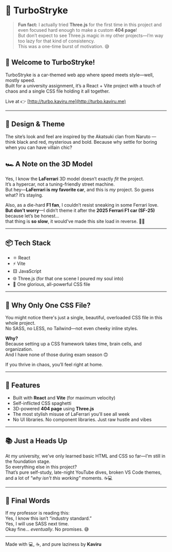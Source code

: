 # 🚗 TurboStryke

> **Fun fact:** I actually tried **Three.js** for the first time in this project and even focused hard enough to make a custom **404 page**!  
But don’t expect to see Three.js magic in my other projects—I’m way too lazy for that kind of consistency.  
This was a one-time burst of motivation. 😅


## 🏁 Welcome to TurboStryke!

TurboStryke is a car-themed web app where speed meets style—well, mostly speed.  
Built for a university assignment, it’s a React + Vite project with a touch of chaos and a single CSS file holding it all together.

Live at 👉 [http://turbo.kaviru.me](http://turbo.kaviru.me)

---

## 🎨 Design & Theme

The site’s look and feel are inspired by the Akatsuki clan from Naruto — think black and red, mysterious and bold.
Because why settle for boring when you can have villain chic?

## 🏎️ A Note on the 3D Model

Yes, I know the **LaFerrari** 3D model doesn’t exactly *fit* the project.  
It’s a hypercar, not a tuning-friendly street machine.  
But hey—**LaFerrari is my favorite car**, and this is *my* project. So guess what? It’s staying.  

Also, as a die-hard **F1 fan**, I couldn’t resist sneaking in some Ferrari love.  
**But don’t worry**—I didn’t theme it after the **2025 Ferrari F1 car (SF-25)** because let’s be honest...  
that thing is **so slow**, it would've made this site load in reverse. 🐌💨

---

## 📦 Tech Stack

- ⚛️ React  
- ⚡ Vite  
- 🟨 JavaScript  
- 🌐 Three.js (for that one scene I poured my soul into)  
- 🎨 One glorious, all-powerful CSS file  

---

## 🧐 Why Only One CSS File?

You might notice there's just a single, beautiful, overloaded CSS file in this whole project.  
No SASS, no LESS, no Tailwind—not even cheeky inline styles.

**Why?**  
Because setting up a CSS framework takes time, brain cells, and organization.  
And I have none of those during exam season 🙃

If you thrive in chaos, you’ll feel right at home.

---

## 🚀 Features

- Built with **React** and **Vite** (for maximum velocity)  
- Self-inflicted CSS spaghetti  
- 3D-powered **404 page** using **Three.js**  
- The most stylish misuse of LaFerrari you'll see all week  
- No UI libraries. No component libraries. Just raw hustle and vibes  

---

## 📚 Just a Heads Up

At my university, we’ve only learned basic HTML and CSS so far—I'm still in the foundation stage.  
So everything else in this project?  
That’s pure self-study, late-night YouTube dives, broken VS Code themes, and a lot of *"why isn't this working"* moments. ☕💻

---

## 🎤 Final Words

If my professor is reading this:  
Yes, I know this isn’t “industry standard.”  
Yes, I will use SASS next time.  
Okay fine… *eventually*. No promises. 😅

---

Made with 💻, ☕, and pure laziness by **Kaviru**
